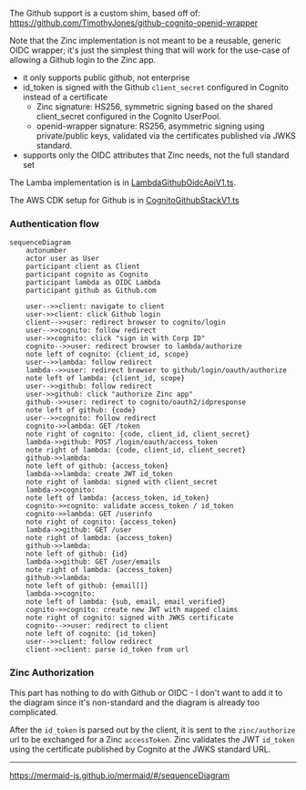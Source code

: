 The Github support is a custom shim, based off of:
https://github.com/TimothyJones/github-cognito-openid-wrapper

Note that the Zinc implementation is not meant to be a reusable, generic OIDC
wrapper; it's just the simplest thing that will work for the use-case of
allowing a Github login to the Zinc app.

* it only supports public github, not enterprise
* id_token is signed with the Github `client_secret` configured in Cognito
  instead of a certificate
  * Zinc signature: HS256, symmetric signing based on the shared client_secret
    configured in the Cognito UserPool.
  * openid-wrapper signature: RS256, asymmetric signing using private/public
    keys, validated via the certificates published via JWKS standard.
* supports only the OIDC attributes that Zinc needs, not the full standard set

The Lamba implementation is in
[LambdaGithubOidcApiV1.ts](/aws-infra/lambda/src/LambdaGithubOidcApiV1.ts).

The AWS CDK setup for Github is in
[CognitoGithubStackV1.ts](/aws-infra/src/Stack/CognitoGithubStackV1.ts)

### Authentication flow

```mermaid
sequenceDiagram
    autonumber
    actor user as User
    participant client as Client
    participant cognito as Cognito
    participant lambda as OIDC Lambda
    participant github as Github.com
    
    user-->>client: navigate to client
    user->>client: click Github login
    client-->>user: redirect browser to cognito/login
    user-->>cognito: follow redirect
    user->>cognito: click "sign in with Corp ID"
    cognito-->>user: redirect browser to lambda/authorize
    note left of cognito: {client_id, scope}
    user-->>lambda: follow redirect
    lambda-->>user: redirect browser to github/login/oauth/authorize
    note left of lambda: {client_id, scope}
    user-->>github: follow redirect
    user->>github: click "authorize Zinc app"
    github-->>user: redirect to cognito/oauth2/idpresponse
    note left of github: {code}
    user-->>cognito: follow redirect
    cognito->>lambda: GET /token
    note right of cognito: {code, client_id, client_secret}
    lambda->>github: POST /login/oauth/access_token 
    note right of lambda: {code, client_id, client_secret}
    github->>lambda: 
    note left of github: {access_token}
    lambda->>lambda: create JWT id_token
    note right of lambda: signed with client_secret
    lambda->>cognito: 
    note left of lambda: {access_token, id_token}    
    cognito->>cognito: validate access_token / id_token
    cognito->>lambda: GET /userinfo
    note right of cognito: {access_token}
    lambda->>github: GET /user
    note right of lambda: {access_token}
    github->>lambda: 
    note left of github: {id}
    lambda->>github: GET /user/emails
    note right of lambda: {access_token}
    github->>lambda: 
    note left of github: {email[]}
    lambda->>cognito: 
    note left of lambda: {sub, email, email_verified}
    cognito->>cognito: create new JWT with mapped claims
    note right of cognito: signed with JWKS certificate
    cognito-->>user: redirect to client
    note left of cognito: {id_token}
    user-->>client: follow redirect
    client->>client: parse id_token from url

```

### Zinc Authorization

This part has nothing to do with Github or OIDC - I don't want to add it to the
diagram since it's non-standard and the diagram is already too complicated.

After the `id_token` is parsed out by the client, it is sent to the
`zinc/authorize` url to be exchanged for a Zinc `accessToken`. Zinc validates
the JWT `id_token` using the certificate published by Cognito at the JWKS
standard URL.

----

https://mermaid-js.github.io/mermaid/#/sequenceDiagram
